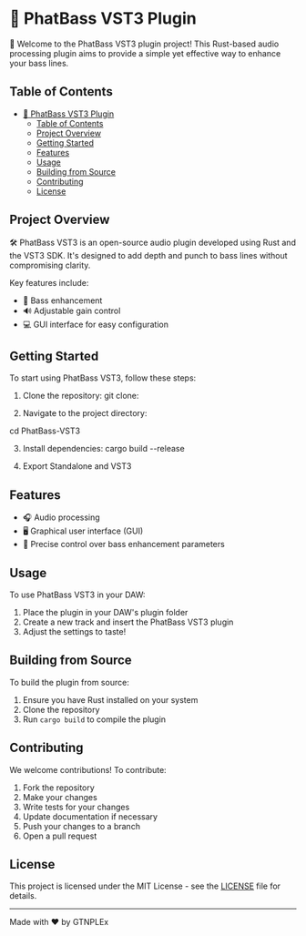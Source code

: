 # 🎵 PhatBass VST3 Plugin

🚀 Welcome to the PhatBass VST3 plugin project! This Rust-based audio processing plugin aims to provide a simple yet effective way to enhance your bass lines.

## Table of Contents

- [🎵 PhatBass VST3 Plugin](#-phatbass-vst3-plugin)
  - [Table of Contents](#table-of-contents)
  - [Project Overview](#project-overview)
  - [Getting Started](#getting-started)
  - [Features](#features)
  - [Usage](#usage)
  - [Building from Source](#building-from-source)
  - [Contributing](#contributing)
  - [License](#license)

## Project Overview

🛠️ PhatBass VST3 is an open-source audio plugin developed using Rust and the VST3 SDK. It's designed to add depth and punch to bass lines without compromising clarity.

Key features include:

- 🎵 Bass enhancement
- 🔊 Adjustable gain control
- 💻 GUI interface for easy configuration

## Getting Started

To start using PhatBass VST3, follow these steps:

1. Clone the repository: git clone:
   
2. Navigate to the project directory:

cd PhatBass-VST3

3. Install dependencies:
cargo build --release

4. Export Standalone and VST3

## Features

- 🎧 Audio processing
- 🖥️ Graphical user interface (GUI)
- 📏 Precise control over bass enhancement parameters

## Usage

To use PhatBass VST3 in your DAW:

1. Place the plugin in your DAW's plugin folder
2. Create a new track and insert the PhatBass VST3 plugin
3. Adjust the settings to taste!

## Building from Source

To build the plugin from source:

1. Ensure you have Rust installed on your system
2. Clone the repository
3. Run `cargo build` to compile the plugin

## Contributing

We welcome contributions! To contribute:

1. Fork the repository
2. Make your changes
3. Write tests for your changes
4. Update documentation if necessary
5. Push your changes to a branch
6. Open a pull request

## License

This project is licensed under the MIT License - see the [LICENSE](LICENSE) file for details.

---

Made with ❤️ by GTNPLEx